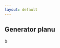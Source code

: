 ```yaml
---
layout: default
---
```

Generator planu
---


<script type="text/javascript"><!--
<iframe src="http://akz.pwr.edu.pl">czy dziala</iframe>
// --></script>

b
